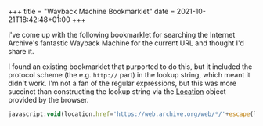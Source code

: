+++
title = "Wayback Machine Bookmarklet"
date = 2021-10-21T18:42:48+01:00
+++

I've come up with the following bookmarklet for searching the Internet Archive's
fantastic Wayback Machine for the current URL and thought I'd share it.

I found an existing bookmarklet that purported to do this, but it included the
protocol scheme (the e.g. `http://` part) in the lookup string, which meant it
didn't work. I'm not a fan of the regular expressions, but this was more
succinct than constructing the lookup string via the
[Location](https://developer.mozilla.org/en-US/docs/Web/API/Location) object
provided by the browser.

```javascript
javascript:void(location.href='https://web.archive.org/web/*/'+escape(location.href.replace(/^https?:\/\//, '').replace(/\/$/, '')));
```
